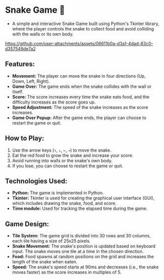 # Snake Game 🐍

 - A simple and interactive Snake Game built using Python's Tkinter library, where the player controls the snake to collect food and avoid colliding with the walls or its own body.


https://github.com/user-attachments/assets/06611b0a-d3a1-4dad-83c0-d357548de7a2


## Features:
- **Movement:** The player can move the snake in four directions (Up, Down, Left, Right).
- **Game Over:** The game ends when the snake collides with the wall or itself.
- **Score:** The score increases every time the snake eats food, and the difficulty increases as the score goes up.
- **Speed Adjustment:** The speed of the snake increases as the score increases.
- **Game Over Popup:** After the game ends, the player can choose to restart the game or quit.

## How to Play:
1. Use the arrow keys (`↑`, `↓`, `←`, `→`) to move the snake.
2. Eat the red food to grow the snake and increase your score.
3. Avoid running into walls or the snake's own body.
4. If you lose, you can choose to restart the game or quit.

## Technologies Used:
- **Python:** The game is implemented in Python.
- **Tkinter:** Tkinter is used for creating the graphical user interface (GUI), which includes drawing the snake, food, and score.
- **Time module:** Used for tracking the elapsed time during the game.

## Game Design:
- **Tile System:** The game grid is divided into 30 rows and 30 columns, each tile having a size of 25x25 pixels.
- **Snake Movement:** The snake's position is updated based on keyboard input. The snake moves one tile at a time in the chosen direction.
- **Food:** Food spawns at random positions on the grid and increases the length of the snake when eaten.
- **Speed:** The snake's speed starts at 90ms and decreases (i.e., the snake moves faster) as the score increases in multiples of 5.

